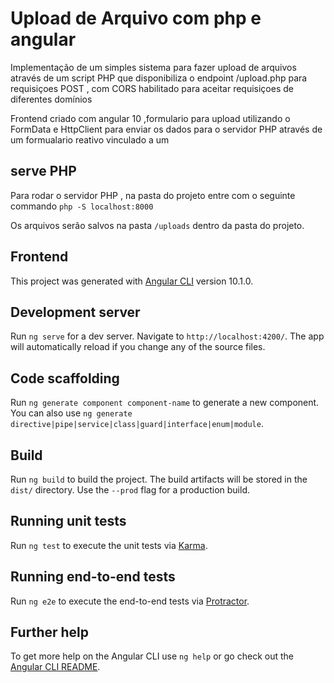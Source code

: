 # Upload de Arquivo com php e angular

Implementação de um simples sistema para fazer upload de arquivos através de um  script PHP que disponibiliza o endpoint /upload.php para requisiçoes POST , com CORS habilitado para aceitar requisiçoes de diferentes domínios

Frontend criado com angular 10 ,formulario para  upload utilizando o FormData e HttpClient para enviar os dados para o servidor PHP  através de um formualario reativo vinculado a um <form>

## serve PHP
Para rodar o servidor PHP , na pasta do projeto entre com o seguinte commando 
`php -S localhost:8000`

Os arquivos serão salvos na pasta `/uploads` dentro da pasta do projeto.

## Frontend

This project was generated with [Angular CLI](https://github.com/angular/angular-cli) version 10.1.0.

## Development server

Run `ng serve` for a dev server. Navigate to `http://localhost:4200/`. The app will automatically reload if you change any of the source files.

## Code scaffolding

Run `ng generate component component-name` to generate a new component. You can also use `ng generate directive|pipe|service|class|guard|interface|enum|module`.

## Build

Run `ng build` to build the project. The build artifacts will be stored in the `dist/` directory. Use the `--prod` flag for a production build.

## Running unit tests

Run `ng test` to execute the unit tests via [Karma](https://karma-runner.github.io).

## Running end-to-end tests

Run `ng e2e` to execute the end-to-end tests via [Protractor](http://www.protractortest.org/).

## Further help

To get more help on the Angular CLI use `ng help` or go check out the [Angular CLI README](https://github.com/angular/angular-cli/blob/master/README.md).
